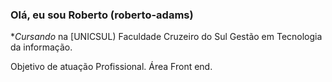 ### Olá, eu sou Roberto (roberto-adams)

**Cursando* na [UNICSUL) Faculdade Cruzeiro do Sul Gestão em Tecnologia da informação.

Objetivo de atuação Profissional.
Área Front end.
